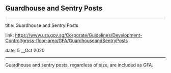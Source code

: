 ## Guardhouse and Sentry Posts
---
title: Guardhouse and Sentry Posts

link: https://www.ura.gov.sg/Corporate/Guidelines/Development-Control/gross-floor-area/GFA/GuardhouseandSentryPosts

date: 5 __Oct 2020

---


Guardhouse and sentry posts, regardless of size, are included as GFA.



